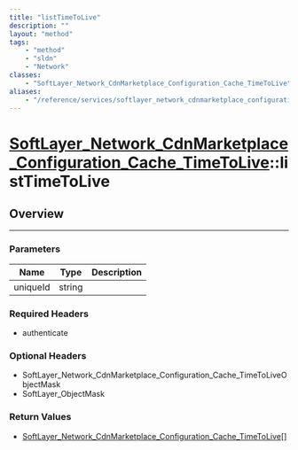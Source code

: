 ```yaml
---
title: "listTimeToLive"
description: ""
layout: "method"
tags:
    - "method"
    - "sldn"
    - "Network"
classes:
    - "SoftLayer_Network_CdnMarketplace_Configuration_Cache_TimeToLive"
aliases:
    - "/reference/services/softlayer_network_cdnmarketplace_configuration_cache_timetolive/listTimeToLive"
---
```

# [SoftLayer_Network_CdnMarketplace_Configuration_Cache_TimeToLive](/reference/services/SoftLayer_Network_CdnMarketplace_Configuration_Cache_TimeToLive)::listTimeToLive




## Overview 


-----

### Parameters 
|Name | Type | Description |
| --- | --- | --- |
|uniqueId| string| |


### Required Headers
* authenticate


### Optional Headers
* SoftLayer_Network_CdnMarketplace_Configuration_Cache_TimeToLiveObjectMask
* SoftLayer_ObjectMask

### Return Values
* <a href='/reference/datatypes/SoftLayer_Network_CdnMarketplace_Configuration_Cache_TimeToLive'>SoftLayer_Network_CdnMarketplace_Configuration_Cache_TimeToLive[] </a>





